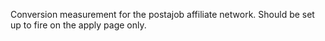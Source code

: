 Conversion measurement for the postajob affiliate network. Should be set up to fire on the apply page only.
